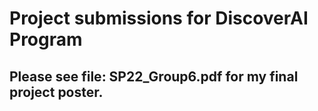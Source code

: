 # Project submissions for DiscoverAI Program
## Please see file: SP22_Group6.pdf for my final project poster. 
